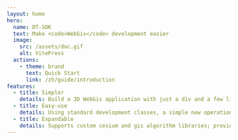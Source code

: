 ```yaml
---
layout: home
hero:
  name: DT-SDK
  text: Make <code>WebGis</code> development easier
  image:
    src: /assets/doc.gif
    alt: VitePress
  actions:
    - theme: brand
      text: Quick Start
      link: /zh/guide/introduction
features: 
  - title: Simpler
    details: Build a 3D WebGis application with just a div and a few lines of code!
  - title: Easy-use
    details: Using standard development classes, a simple new operation can be used to get the scene elements
  - title: Expandable
    details: Supports custom cesium and gis algorithm libraries; provides base classes and element lifecycle hooks
---
```

